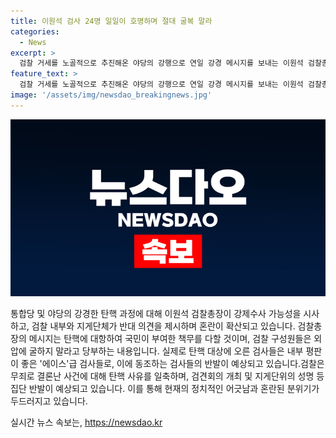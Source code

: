 ```yaml
---
title: 이원석 검사 24명 일일이 호명하며 절대 굴복 말라
categories:
  - News
excerpt: >
  검찰 거세를 노골적으로 추진해온 야당의 강행으로 연일 강경 메시지를 보내는 이원석 검찰총장. 강백신, 엄희준, 박상용 등 에이스급 검사들의 탄핵에 검사들의 반발과 이원석 총장의 지지를 촉발시켜, 검찰 내부 분위기가 고조되고 있다. 민주당의 탄핵 사유는 검사들의 냉소를 자아내며 반발을 유발하고 있으며, 탄핵 절차 본격화 시 검사들의 집단 반발이 예상된다. 이에 민주당은 검사들의 반발에 대비하여 전국적인 검사회의 개최를 검토하고 있다.
feature_text: >
  검찰 거세를 노골적으로 추진해온 야당의 강행으로 연일 강경 메시지를 보내는 이원석 검찰총장. 강백신, 엄희준, 박상용 등 에이스급 검사들의 탄핵에 검사들의 반발과 이원석 총장의 지지를 촉발시켜, 검찰 내부 분위기가 고조되고 있다. 민주당의 탄핵 사유는 검사들의 냉소를 자아내며 반발을 유발하고 있으며, 탄핵 절차 본격화 시 검사들의 집단 반발이 예상된다. 이에 민주당은 검사들의 반발에 대비하여 전국적인 검사회의 개최를 검토하고 있다.
image: '/assets/img/newsdao_breakingnews.jpg'
---
```


<p><img src="/assets/img/newsdao_breakingnews.jpg" alt="bookingtag 속보" /></p>

<p>통합당 및 야당의 강경한 탄핵 과정에 대해 이원석 검찰총장이 강제수사 가능성을 시사하고, 검찰 내부와 지게단체가 반대 의견을 제시하며 혼란이 확산되고 있습니다. 검찰총장의 메시지는 탄핵에 대항하여 국민이 부여한 책무를 다할 것이며, 검찰 구성원들은 외압에 굴하지 말라고 당부하는 내용입니다. 실제로 탄핵 대상에 오른 검사들은 내부 평판이 좋은 '에이스'급 검사들로, 이에 동조하는 검사들의 반발이 예상되고 있습니다.검찰은 무죄로 결론난 사건에 대해 탄핵 사유를 일축하며, 검견회의 개최 및 지게단위의 성명 등 집단 반발이 예상되고 있습니다. 이를 통해 현재의 정치적인 어긋남과 혼란된 분위기가 두드러지고 있습니다.</p>
실시간 뉴스 속보는, <a href="https://newsdao.kr" rel="dofollow">https://newsdao.kr</a>


